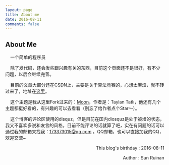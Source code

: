 ```yaml
---
layout: page
title: About me
date: 2016-08-11
comments: false
---
```


## About Me

&#160;&#160;&#160;&#160;一个简单的程序员

&#160;&#160;&#160;&#160;除了发代码，还会发些跟兴趣有关的东西，目前这个页面还不是很好，有不少问题，以后会继续完善。

&#160;&#160;&#160;&#160;目前的文章大部分还在CSDN上，主要是关于算法竞赛的，心想太麻烦，就不转过来了，地址在[这里](http://blog.csdn.net/s_black)。

&#160;&#160;&#160;&#160;这个主题是我从这里Fork过来的：[Moon](https://github.com/TaylanTatli/Moon "Moon")，作者是：Taylan Tatlı，他还有几个主题都挺好看的，有兴趣的可以去看看（别忘了给作者点个Star～）。

&#160;&#160;&#160;&#160;这个博客的评论区使用的disquz，但是目前在国内diosquz是处于被墙的状态，我又不喜欢多说和友言的风格，目前不能评论的话就算了吧，实在有问题的话可以通过我的邮箱来找我：173373015@qq.com 。QQ邮箱，也可以直接加我的QQ，欢迎交流~

<p align="right">This blog's birthday  :  2016-08-11 </p>
<p align="right"> Author  :  Sun Ruinan </p> 

